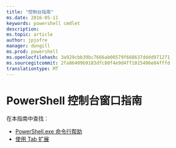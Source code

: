 ```yaml
---
title: "控制台指南"
ms.date: 2016-05-11
keywords: powershell cmdlet
description: 
ms.topic: article
author: jpjofre
manager: dongill
ms.prod: powershell
ms.openlocfilehash: 3a929cbb39bc7666ab00579f668637dddd971271
ms.sourcegitcommit: 2fa86409b9183dfc80f4e9d4ff1015496e04fffd
translationtype: MT
---
```

#  PowerShell 控制台窗口指南

在本指南中查找︰
-  [PowerShell.exe 命令行帮助](console/PowerShell.exe-Command-Line-Help.md)
-  [使用 Tab 扩展](console/Using-Tab-Expansion.md)

